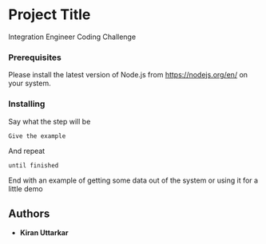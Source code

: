 # Project Title

Integration Engineer Coding Challenge

### Prerequisites
Please install the latest version of Node.js from https://nodejs.org/en/ on your system.

### Installing

Say what the step will be

```
Give the example
```

And repeat

```
until finished
```

End with an example of getting some data out of the system or using it for a little demo


## Authors

* **Kiran Uttarkar** 

